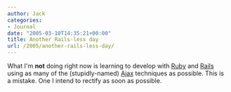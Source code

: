 ```yaml
---
author: Jack
categories:
- Journal
date: "2005-03-10T14:35:21+00:00"
title: Another Rails-less day
url: /2005/another-rails-less-day/
---
```


What I'm **not** doing right now is learning to develop with [Ruby][1] and [Rails][2] using as many of the (stupidly-named) [Ajax][3] techniques as possible. This is a mistake. One I intend to rectify as soon as possible.

 [1]: http://www.ruby-lang.org/
 [2]: http://rubyonrails.org
 [3]: http://www.adaptivepath.com/publications/essays/archives/000385.php